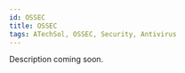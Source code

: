 ```yaml
---
id: OSSEC
title: OSSEC
tags: ATechSol, OSSEC, Security, Antivirus
---
```


Description coming soon.
